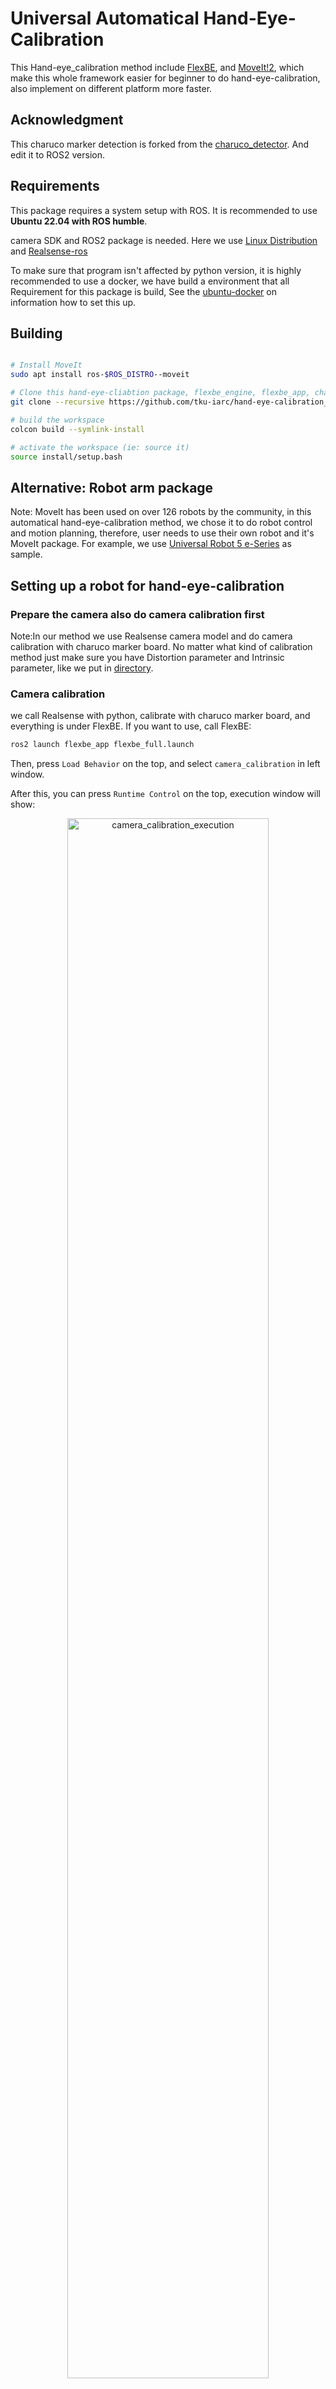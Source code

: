 # Universal Automatical Hand-Eye-Calibration
This Hand-eye_calibration method include [FlexBE](http://philserver.bplaced.net/fbe/download.php), and [MoveIt!2](https://moveit.ros.org/), which make this whole framework easier for beginner to do hand-eye-calibration, also implement on different platform more faster.

## Acknowledgment
This charuco marker detection is forked from the [charuco_detector](https://github.com/carlosmccosta/charuco_detector).
And edit it to ROS2 version.

## Requirements 
This package requires a system setup with ROS. It is recommended to use **Ubuntu 22.04 with ROS
humble**.

camera SDK and ROS2 package is needed. Here we use [Linux Distribution](https://github.com/IntelRealSense/librealsense/blob/master/doc/distribution_linux.md#installing-the-packages) and [Realsense-ros](https://github.com/IntelRealSense/realsense-ros/tree/ros2-development)


To make sure that program isn't affected by python version, it is highly recommended to use a docker, 
we have build a environment that all Requirement for this package is build, 
See the [ubuntu-docker](https://github.com/errrr0501/ubuntu_docker) on information how to set this up.

## Building

```bash

# Install MoveIt 
sudo apt install ros-$ROS_DISTRO--moveit

# Clone this hand-eye-cliabtion package, flexbe_engine, flexbe_app, charuco_detector to your workspace
git clone --recursive https://github.com/tku-iarc/hand-eye-calibration_ROS2.git

# build the workspace
colcon build --symlink-install

# activate the workspace (ie: source it)
source install/setup.bash
```
## Alternative: Robot arm package
Note: MoveIt has been used on over 126 robots by the community, in this automatical hand-eye-calibration method, 
we chose it to do robot control and motion planning, therefore, user needs to use their own robot and it's MoveIt package.
For example, we use [Universal Robot 5 e-Series](https://github.com/UniversalRobots/Universal_Robots_ROS2_Driver/tree/humble) as sample.

## Setting up a robot for hand-eye-calibration

### Prepare the camera also do camera calibration first
Note:In our method we use Realsense camera model and do camera calibration with charuco marker board.
No matter what kind of calibration method just make sure you have Distortion parameter and Intrinsic parameter,
like we put in [directory](https://github.com/errrr0501/charuco_detector_ROS2/tree/main/charuco_detector/config/camera_calibration).
### Camera calibration
we call Realsense with python, calibrate with charuco marker board, and everything is under FlexBE.
If you want to use, call FlexBE:

```bash
ros2 launch flexbe_app flexbe_full.launch
```

Then, press `Load Behavior` on the top, and select `camera_calibration` in left window.

After this, you can press `Runtime Control` on the top, execution window will show:

<center><img src="doc/resource/camera_calibration_execution.png" alt="camera_calibration_execution" style="width: 80%;"/></center>

Before press `Start Execution`, parameter `pic_num` decide how many calibration picture you will take, 
parameter `square_size`, `marker_size` , `col_count` , `row_count` means the spec of charuco marker board we use.
parameter `save_file_name` can let you change your result file name.

### Prepare the robot
Activate robot and open with MoveIt. 

As example using Universal Robot 5 e-Series:

- To start hardware, use:
```bash
ros2 launch ur_robot_driver ur_control.launch.py ur_type:=<UR_TYPE> robot_ip:=<IP_OF_THE_ROBOT> launch_rviz:=false
```
- To do test with moveIt, use:
```bash
ros2 launch ur_moveit_config ur_moveit.launch.py ur_type:=ur5e launch_rviz:=true

```

#### Quick start
### For using manual hand eye calibration
Note:Here we use Realsense D435i+UR5e, 
we use whole method with FlexBE and ROS2, open camera with ROS2 first:
- Open camera
```bash
cd ~/<your ros2_realsense workspace>
source install/setup.bash
ros2 launch realsense2_camera rs_launch.py rgb_camera.profile:=1920x1080x30 
```
WARN:Here use 1080p as camera resolution, because we use 1080p as camera calibration resolution,
if you want to change resolution, need to do camera calibration again with the resolution you change.

- Then launch flexbe_app flexbe_full.launch.
```bash
ros2 launch flexbe_app flexbe_full.launch.py
```
- Open charuco detector
```bash
ros2 launch charuco_detector hand_eye_calibration.launch.py
```
- Open visp_hand2eye_calibration server
```bash
ros2 run visp_hand2eye_calibration visp_hand2eye_calibration_calibrator
```
Note: In ros.yaml file we save in `charuco_detector/config/`
parameter `squaresSidesSizeM` is for for charuco board's squares side size, default is `0.0200`
parameter `markersSidesSizeM` is for for charuco board's markers side size, default is `0.0150`
parameter `numberOfBitsForMarkersSides` is for for charuco board's markers side size, default is `4`
parameter `numberOfMarkers` is for for charuco board's markers side size, default is `70`
parameter `numberOfSquaresInX` is for for charuco board's markers side size, default is `10`
parameter `numberOfSquaresInY` is for for charuco board's markers side size, default is `14`
parameter `dictionaryId` is for for charuco board's markers side size, default is `3`
parameter `image_topic` is for recieve camera image on ROS, default is `/camera/color/image_raw`
parameter `camera_info` is for recieve camera info on ROS, default is `/camera/color/camera_info`

Must colcon build --symlink-install after edit config file.

Then, press `Load Behavior` on the top, and select `Manual Hand Eye Calibration` in left window.

After this, you can press `Runtime Control` on the top, execution window will show:

<center><img src="doc/resource/maunal_hand_eye_cali.png" alt="maunal_hand_eye_calib_execute" style="width: 80%;"/></center>

Before press `Start Execution`, parameter `eye_in_hand` decide which calibration mode you want to use, 
`calib_pose_num` means how many sample points you want,
`base_link` , `tip_link` means the base coordinate and end-effector coordinate's name, 
`calibration_file_name` means the name of save file. `move_distance` means the distance of each sample points,
parameter `customize_file` , decide whether you want to change save file name or not.

## Result file

Result will save in `install/charuco_detector/share/charuco_detector/config/hand_eye_calibration/` .
